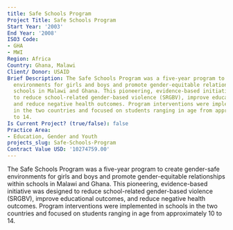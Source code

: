```yaml
---
title: Safe Schools Program
Project Title: Safe Schools Program
Start Year: '2003'
End Year: '2008'
ISO3 Code:
- GHA
- MWI
Region: Africa
Country: Ghana, Malawi
Client/ Donor: USAID
Brief Description: The Safe Schools Program was a five-year program to create gender-safe
  environments for girls and boys and promote gender-equitable relationships within
  schools in Malawi and Ghana. This pioneering, evidence-based initiative was designed
  to reduce school-related gender-based violence (SRGBV), improve educational outcomes,
  and reduce negative health outcomes. Program interventions were implemented in schools
  in the two countries and focused on students ranging in age from approximately 10
  to 14.
Is Current Project? (true/false): false
Practice Area:
- Education, Gender and Youth
projects_slug: Safe-Schools-Program
Contract Value USD: '10274759.00'
---
```


The Safe Schools Program was a five-year program to create gender-safe environments for girls and boys and promote gender-equitable relationships within schools in Malawi and Ghana. This pioneering, evidence-based initiative was designed to reduce school-related gender-based violence (SRGBV), improve educational outcomes, and reduce negative health outcomes. Program interventions were implemented in schools in the two countries and focused on students ranging in age from approximately 10 to 14.